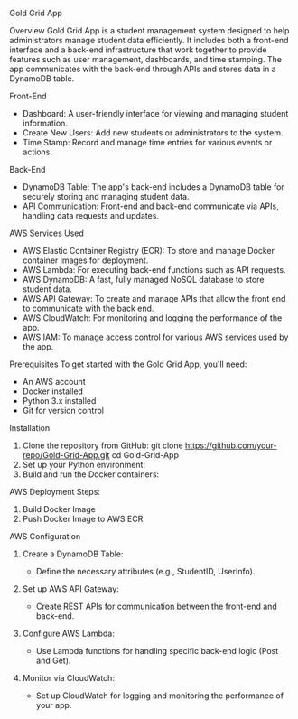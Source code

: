 Gold Grid App

Overview
Gold Grid App is a student management system designed to help administrators manage student data efficiently. It includes both a front-end interface and a back-end infrastructure that work together to provide features such as user management, dashboards, and time stamping. The app communicates with the back-end through APIs and stores data in a DynamoDB table.

Front-End
- Dashboard: A user-friendly interface for viewing and managing student information.
- Create New Users: Add new students or administrators to the system.
- Time Stamp: Record and manage time entries for various events or actions.

Back-End
- DynamoDB Table: The app's back-end includes a DynamoDB table for securely storing and managing student data.
- API Communication: Front-end and back-end communicate via APIs, handling data requests and updates.

 AWS Services Used
- AWS Elastic Container Registry (ECR): To store and manage Docker container images for deployment.
- AWS Lambda: For executing back-end functions such as API requests.
- AWS DynamoDB: A fast, fully managed NoSQL database to store student data.
- AWS API Gateway: To create and manage APIs that allow the front end to communicate with the back end.
- AWS CloudWatch: For monitoring and logging the performance of the app.
- AWS IAM: To manage access control for various AWS services used by the app.





Prerequisites
To get started with the Gold Grid App, you'll need:
- An AWS account
- Docker installed
- Python 3.x installed
- Git for version control

Installation
1. Clone the repository from GitHub:
    git clone https://github.com/your-repo/Gold-Grid-App.git
    cd Gold-Grid-App
2. Set up your Python environment:
3. Build and run the Docker containers:

AWS Deployment Steps:
1. Build Docker Image
2. Push Docker Image to AWS ECR

AWS Configuration
1. Create a DynamoDB Table:
   - Define the necessary attributes (e.g., StudentID, UserInfo).
2. Set up AWS API Gateway:
   - Create REST APIs for communication between the front-end and back-end.
3. Configure AWS Lambda:
   - Use Lambda functions for handling specific back-end logic (Post and Get).



4. Monitor via CloudWatch:
   - Set up CloudWatch for logging and monitoring the performance of your app.
